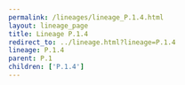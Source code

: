 ```yaml
---
permalink: /lineages/lineage_P.1.4.html
layout: lineage_page
title: Lineage P.1.4
redirect_to: ../lineage.html?lineage=P.1.4
lineage: P.1.4
parent: P.1
children: ['P.1.4']
---
```

